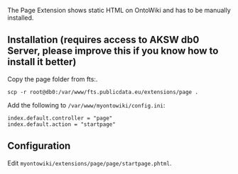 The Page Extension shows static HTML on OntoWiki and has to be manually installed.

## Installation (requires access to AKSW db0 Server, please improve this if you know how to install it better)

Copy the page folder from fts:.

    scp -r root@db0:/var/www/fts.publicdata.eu/extensions/page . 

Add the following to `/var/www/myontowiki/config.ini`:

    index.default.controller = "page"
    index.default.action = "startpage"

## Configuration
Edit `myontowiki/extensions/page/page/startpage.phtml`.
